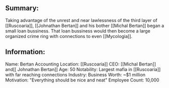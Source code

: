 ## Summary:
Taking advantage of the unrest and near lawlessness of the third layer of [[Ruscoaria]], [[Johnathan Bertan]] and his bother [[Michal Bertan]] began a small loan bussiness. That loan bussiness would then become a large organized crime ring with connections to even [[Mycologia]].
## Information:
Name: Bertan Accounting
Location: [[Ruscoaria]]
CEO: [[Michal Bertan]] and[[ Johnathan Bertan]]
Age: 50
Notability: Largest mafia in [[Ruscoaria]] with far reaching connections
Industry: Business 
Worth: ~$1 million 
Motivation: "Everything should be nice and neat"
Employee Count: 10,000